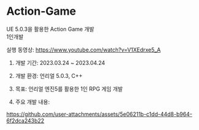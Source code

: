 # Action-Game
UE 5.0.3을 활용한 Action Game 개발  
1인개발  

실행 동영상: https://www.youtube.com/watch?v=V1XEdrxe5_A  

1) 개발 기간: 2023.03.24 ~ 2023.04.24  

2) 개발 환경: 언리얼 5.0.3, C++  

3) 목표: 언리얼 엔진5를 활용한 1인 RPG 게임 개발  

4) 주요 개발 내용:


https://github.com/user-attachments/assets/5e06211b-c1dd-44d8-b964-6f2dca243b22
